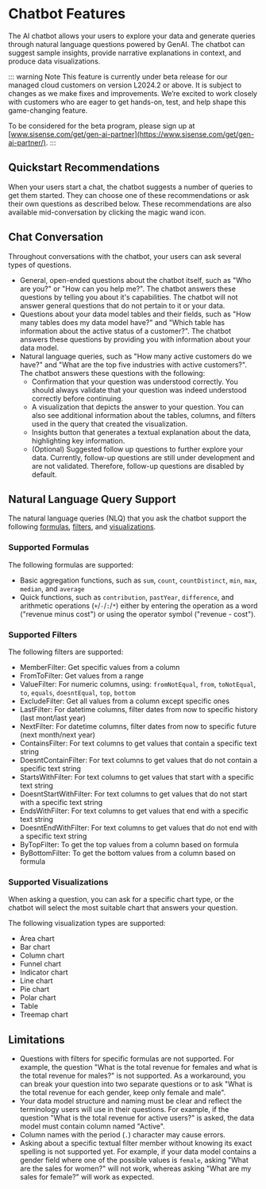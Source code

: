 # Chatbot Features

The AI chatbot allows your users to explore your data and generate queries through natural language questions powered by GenAI. The chatbot can suggest sample insights, provide narrative explanations in context, and produce data visualizations.

::: warning Note
This feature is currently under beta release for our managed cloud customers on version L2024.2 or above. It is subject to changes as we make fixes and improvements. We’re excited to work closely with customers who are eager to get hands-on, test, and help shape this game-changing feature.

To be considered for the beta program, please sign up at [www.sisense.com/get/gen-ai-partner](https://www.sisense.com/get/gen-ai-partner/).
:::

## Quickstart Recommendations

When your users start a chat, the chatbot suggests a number of queries to get them started. They can choose one of these recommendations or ask their own questions as described below. These recommendations are also available mid-conversation by clicking the magic wand icon.

## Chat Conversation

Throughout conversations with the chatbot, your users can ask several types of questions.

- General, open-ended questions about the chatbot itself, such as "Who are you?" or "How can you help me?". The chatbot answers these questions by telling you about it's capabilities. The chatbot will not answer general questions that do not pertain to it or your data.
- Questions about your data model tables and their fields, such as "How many tables does my data model have?" and "Which table has information about the active status of a customer?". The chatbot answers these questions by providing you with information about your data model.
- Natural language queries, such as "How many active customers do we have?" and "What are the top five industries with active customers?". The chatbot answers these questions with the following:
  - Confirmation that your question was understood correctly. You should always validate that your question was indeed understood correctly before continuing.
  - A visualization that depicts the answer to your question. You can also see additional information about the tables, columns, and filters used in the query that created the visualization.
  - Insights button that generates a textual explanation about the data, highlighting key information.
  - (Optional) Suggested follow up questions to further explore your data. Currently, follow-up questions are still under development and are not validated. Therefore, follow-up questions are disabled by default.

## Natural Language Query Support

The natural language queries (NLQ) that you ask the chatbot support the following [formulas](#supported-formulas), [filters](#supported-filters), and [visualizations](#supported-visualizations).

### Supported Formulas

The following formulas are supported:

- Basic aggregation functions, such as `sum`, `count`, `countDistinct`, `min`, `max`, `median`, and `average`
- Quick functions, such as `contribution`, `pastYear`, `difference`, and arithmetic operations (`+`/`-`/`:`/`*`) either by entering the operation as a word ("revenue minus cost") or using the operator symbol ("revenue - cost").

### Supported Filters

The following filters are supported:

- MemberFilter: Get specific values from a column
- FromToFilter: Get values from a range
- ValueFilter: For numeric columns, using: `fromNotEqual`, `from`, `toNotEqual`, `to`, `equals`, `doesntEqual`, `top`, `bottom`
- ExcludeFilter: Get all values from a column except specific ones
- LastFilter: For datetime columns, filter dates from now to specific history (last mont/last year)
- NextFilter: For datetime columns, filter dates from now to specific future (next month/next year)
- ContainsFilter: For text columns to get values that contain a specific text string
- DoesntContainFilter: For text columns to get values that do not contain a specific text string
- StartsWithFilter: For text columns to get values that start with a specific text string
- DoesntStartWithFilter: For text columns to get values that do not start with a specific text string
- EndsWithFilter: For text columns to get values that end with a specific text string
- DoesntEndWithFilter: For text columns to get values that do not end with a specific text string
- ByTopFilter: To get the top values from a column based on formula
- ByBottomFilter: To get the bottom values from a column based on formula

### Supported Visualizations

When asking a question, you can ask for a specific chart type, or the chatbot will select the most suitable chart that answers your question.

The following visualization types are supported:

- Area chart
- Bar chart
- Column chart
- Funnel chart
- Indicator chart
- Line chart
- Pie chart
- Polar chart
- Table
- Treemap chart

## Limitations

- Questions with filters for specific formulas are not supported. For example, the question "What is the total revenue for females and what is the total revenue for males?" is not supported. As a workaround, you can break your question into two separate questions or to ask "What is the total revenue for each gender, keep only female and male".
- Your data model structure and naming must be clear and reflect the terminology users will use in their questions. For example, if the question "What is the total revenue for active users?" is asked, the data model must contain column named "Active".
- Column names with the period (`.`) character may cause errors.
- Asking about a specific textual filter member without knowing its exact spelling is not supported yet. For example, if your data model contains a gender field where one of the possible values is `female`, asking "What are the sales for women?" will not work, whereas asking "What are my sales for female?" will work as expected.
